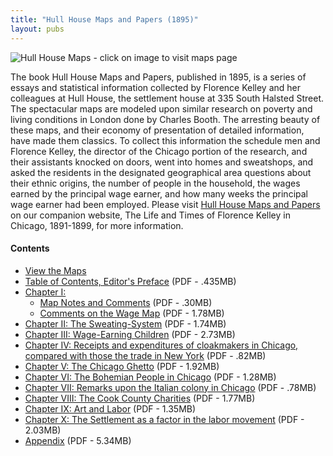 ```yaml
---
title: "Hull House Maps and Papers (1895)"
layout: pubs
---
```


![Hull House Maps - click on image to visit maps page](/img/pub/hullhouse/HHouseMaps.jpg)

The book Hull House Maps and Papers, published in 1895, is a series of essays and statistical information collected by Florence Kelley and her colleagues at Hull House, the settlement house at 335 South Halsted Street. The spectacular maps are modeled upon similar research on poverty and living conditions in London done by Charles Booth. The arresting beauty of these maps, and their economy of presentation of detailed information, have made them classics. To collect this information the schedule men and Florence Kelley, the director of the Chicago portion of the research, and their assistants knocked on doors, went into homes and sweatshops, and asked the residents in the designated geographical area questions about their ethnic origins, the number of people in the household, the wages earned by the principal wage earner, and how many weeks the principal wage earner had been employed. Please visit [Hull House Maps and Papers](http://florencekelley.northwestern.edu/historical/hullhouse/) on our companion website, The Life and Times of Florence Kelley in Chicago, 1891-1899, for more information.

#### Contents
  * [View the Maps](/pubs/hullhouse/Maps/)
  * [Table of Contents, Editor's Preface](/docs_fk/homicide/HullHouse/HH.toc.pdf)
    (PDF - .435MB)
  * [Chapter I:]()
    * [Map Notes and Comments](/docs_fk/homicide/HullHouse/HH.01.1.pdf)
      (PDF - .30MB)
    * [Comments on the Wage Map](/docs_fk/homicide/HullHouse/HH.01.2.pdf)
      (PDF - 1.78MB)
  * [Chapter II: The Sweating-System](/docs_fk/homicide/HullHouse/HH.02.pdf)
    (PDF - 1.74MB)
  * [Chapter III: Wage-Earning Children](/docs_fk/homicide/HullHouse/HH.03.pdf)
    (PDF - 2.73MB)
  * [Chapter IV: Receipts and expenditures of cloakmakers in Chicago, compared with those the trade in New York](/docs_fk/homicide/HullHouse/HH.04.pdf)
    (PDF - .82MB)
  * [Chapter V: The Chicago Ghetto](/docs_fk/homicide/HullHouse/HH.05.pdf)
    (PDF - 1.92MB)
  * [Chapter VI: The Bohemian People in Chicago](/docs_fk/homicide/HullHouse/HH.06.pdf)
    (PDF - 1.28MB)
  * [Chapter VII: Remarks upon the Italian colony in Chicago](/docs_fk/homicide/HullHouse/HH.07.pdf)
    (PDF - .78MB)
  * [Chapter VIII: The Cook County Charities](/docs_fk/homicide/HullHouse/HH.08.pdf)
    (PDF - 1.77MB)
  * [Chapter IX: Art and Labor](/docs_fk/homicide/HullHouse/HH.09.pdf)
    (PDF - 1.35MB)
  * [Chapter X: The Settlement as a factor in the labor movement](/docs_fk/homicide/HullHouse/HH.10.pdf)
    (PDF - 2.03MB)
  * [Appendix](/docs_fk/homicide/HullHouse/HH.appendix.pdf)
    (PDF - 5.34MB)
